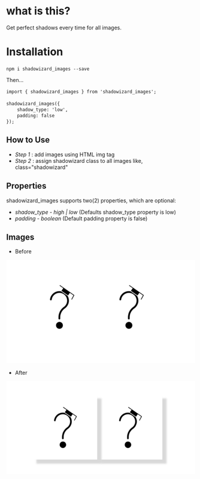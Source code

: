 # what is this?

Get perfect shadows every time for all images.

# Installation 

`npm i shadowizard_images --save`

Then...

```
import { shadowizard_images } from 'shadowizard_images';

shadowizard_images({
    shadow_type: 'low',
    padding: false
});

```

## How to Use

* *Step 1* : add images using HTML img tag
* *Step 2* : assign shadowizard class to all images like, class="shadowizard"


## Properties

shadowizard_images supports two(2) properties, which are optional:

* *shadow_type* - _high | low_ (Defaults shadow_type property is low)
* *padding* - _boolean_ (Default padding property is false)

## Images

* Before

<img src="assets/images/Before.PNG">

* After

<img src="assets/images/After.PNG">
